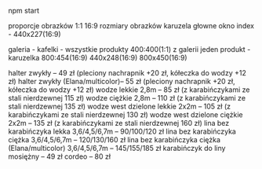 npm start

proporcje obrazków 1:1 16:9
rozmiary obrazków 
karuzela głowne okno index - 440x227(16:9)

galeria - kafelki - wszystkie produkty 400:400(1:1)
z galerii jeden produkt - karuzelka 800:454(16:9)
440x248(16:9)
800x450(16:9)


halter zwykły – 49 zł (pleciony nachrapnik +20 zł, kółeczka do wodzy +12 zł)
halter zwykły (Elana/multicolor)– 55 zł (pleciony nachrapnik +20 zł, kółeczka do wodzy +12 zł)
wodze lekkie 2,8m – 85 zł (z karabińczykami ze stali nierdzewnej  115 zł)
wodze  ciężkie 2,8m – 110 zł (z karabińczykami ze stali nierdzewnej  135 zł)
wodze west dzielone lekkie 2x2m – 105 zł (z karabińczykami ze stali nierdzewnej  130 zł)
wodze west dzielone ciężkie 2x2m – 135 zł (z karabińczykami ze stali nierdzewnej  160 zł)
lina bez karabińczyka lekka 3,6/4,5/6,7m – 90/100/120 zł
lina bez karabińczyka ciężka 3,6/4,5/6,7m – 120/130/160 zł
lina bez karabińczyka ciężka (Elana/multicolor) 3,6/4,5/6,7m – 145/155/185 zł
karabińczyk do liny mosiężny – 49 zł
cordeo – 80 zł
